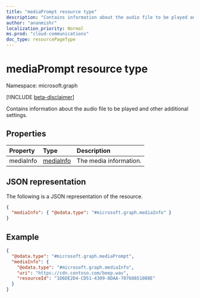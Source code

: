 ```yaml
---
title: "mediaPrompt resource type"
description: "Contains information about the audio file to be played and other additional settings."
author: "ananmishr"
localization_priority: Normal
ms.prod: "cloud-communications"
doc_type: resourcePageType
---
```


# mediaPrompt resource type

Namespace: microsoft.graph

[!INCLUDE [beta-disclaimer](../../includes/beta-disclaimer.md)]

Contains information about the audio file to be played and other additional settings.

## Properties

| Property    | Type                      | Description                                                                     |
| :---------- | :------------------------ | :------------------------------------------------------------------------------ |
| mediaInfo   | [mediaInfo](mediainfo.md) | The media information.                                                          |

## JSON representation

The following is a JSON representation of the resource.

<!-- {
  "blockType": "resource",
  "optionalProperties": [

  ],
  "@odata.type": "microsoft.graph.mediaPrompt"
}-->

```json
{
  "mediaInfo": { "@odata.type": "#microsoft.graph.mediaInfo" }
}
```

## Example

<!-- {
  "blockType": "example",
  "@odata.type": "microsoft.graph.mediaPrompt"
}-->
```json
{
  "@odata.type": "#microsoft.graph.mediaPrompt",
  "mediaInfo": {
    "@odata.type": "#microsoft.graph.mediaInfo",
    "uri": "https://cdn.contoso.com/beep.wav",
    "resourceId": "1D6DE2D4-CD51-4309-8DAA-70768651088E"
  }
}
```

<!-- uuid: 8fcb5dbc-d5aa-4681-8e31-b001d5168d79
2015-10-25 14:57:30 UTC -->
<!--
{
  "type": "#page.annotation",
  "description": "mediaPrompt resource",
  "keywords": "",
  "section": "documentation",
  "tocPath": "",
  "suppressions": []
}
-->


